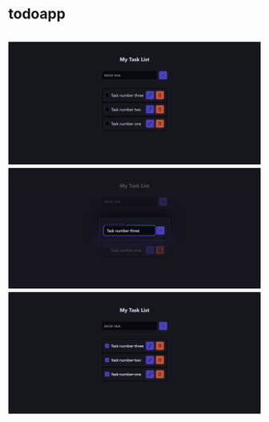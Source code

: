 <h1>todoapp<h1>
<img src='./Frontend/src/assets/photo1.png'>
<img src='./Frontend/src/assets/photo2.png'>
<img src='./Frontend/src/assets/photo3.png'>